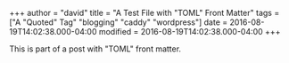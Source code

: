 +++
author = "david"
title = "A Test File with \"TOML\" Front Matter"
tags = ["A \"Quoted\" Tag" "blogging" "caddy" "wordpress"]
date = 2016-08-19T14:02:38.000-04:00
modified = 2016-08-19T14:02:38.000-04:00
+++

This is part of a post with "TOML" front matter.
